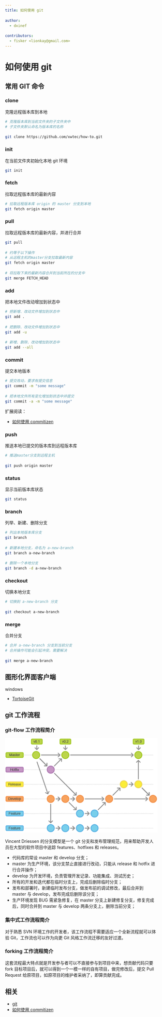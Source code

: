 ```yaml
---
title: 如何使用 git

author:
  - dxinef

contributors:
  - fisker <lionkay@gmail.com>
---
```


# 如何使用 git

## 常用 GIT 命令

### clone

克隆远程版本库到本地

```sh
# 克隆版本库到当前文件夹的子文件夹中
# 子文件夹默认命名为版本库的名称

git clone https://github.com/xwtec/how-to.git
```

### init

在当前文件夹初始化本地 git 环境

```sh
git init
```

### fetch

拉取远程版本库的最新内容

```sh
# 拉取远程版本库 origin 的 master 分支到本地
git fetch origin master
```

### pull

拉取远程版本库的最新内容，并进行合并

```sh
git pull

# 约等于以下操作
# 从远程主机的master分支拉取最新内容
git fetch origin master

# 将拉取下来的最新内容合并到当前所在的分支中
git merge FETCH_HEAD
```

### add

把本地文件改动增加到状态中

```sh
# 把新增、改动文件增加到状态中
git add .

# 把删除、改动文件增加到状态中
git add -u

# 新增、删除、改动增加到状态中
git add --all
```

### commit

提交本地版本

```sh
# 提交改动，要求有提交信息
git commit -m "some message"

# 把本地文件所有变化增加到状态中并提交
git commit -a -m "some message"
```

扩展阅读：

- [如何使用 commitizen](https://github.com/xwtec/how-to/blob/master/database/tools/use-commitizen.md)

### push

推送本地已提交的版本库到远程版本库

```sh
# 推送master分支到远程主机

git push origin master
```

### status

显示当前版本库状态

```sh
git status
```

### branch

列举、新建、删除分支

```sh
# 列出本地版本库分支
git branch

# 新建本地分支，命名为 a-new-branch
git branch a-new-branch

# 删除一个本地分支
git branch -d a-new-branch
```

### checkout

切换本地分支

```sh
# 切换到 a-new-branch 分支

git checkout a-new-branch
```

### merge

合并分支

```sh
# 合并 a-new-branch 分支到当前分支
# 合并操作可能会引起冲突，需要解决

git merge a-new-branch
```

## 图形化界面客户端

windows

- [TortoiseGit](https://www.tortoisegit.org/)

## git 工作流程

### git-flow 工作流程简介

![git-workflow](https://raw.githubusercontent.com/xwtec/how-to/master/database/img/git-workflow.png "git-workflow")

Vincent Driessen 的分支模型是一个 git 分支和发布管理规范，用来帮助开发人员在大型的软件项目中追踪 features、hotfixes 和 releases。

- 代码库的常设 master 和 develop 分支；
- master 为生产环境，该分支禁止直接进行改动，只能从 release 和 hotfix 进行合并操作；
- develop 为开发环境，负责管理开发记录、功能集成、测试历史；
- 所有的开发和迭代都在临时分支上，完成后删除临时分支；
- 发布和部署时，新建临时发布分支，做发布前的调试修改，最后合并到 master 与 develop，发布完成后删除该分支；
- 生产环境发现 BUG 需紧急修复，在 master 分支上新建修复分支，修复完成后，同时合并到 master 与 develop 两条分支上，删除当前分支；

### 集中式工作流程简介

对于熟悉 SVN 环境工作的开发者，该工作流程不需要适应一个全新流程就可以体验 Git，工作流也可以作为向更 Git 风格工作流迁移的友好过渡。

### forking 工作流程简介

这套流程最大特点就是开发参与者可以不直接参与到项目中来，想贡献代码只要 fork 目标项目后，就可以得到一个一模一样的自有项目，做完修改后，提交 Pull Request 给原项目，如原项目的维护者采纳了，即算贡献完成。

## 相关

- [git](https://git-scm.com/)
- [如何使用 commitizen](https://github.com/xwtec/how-to/blob/master/database/tools/use-commitizen.md)
